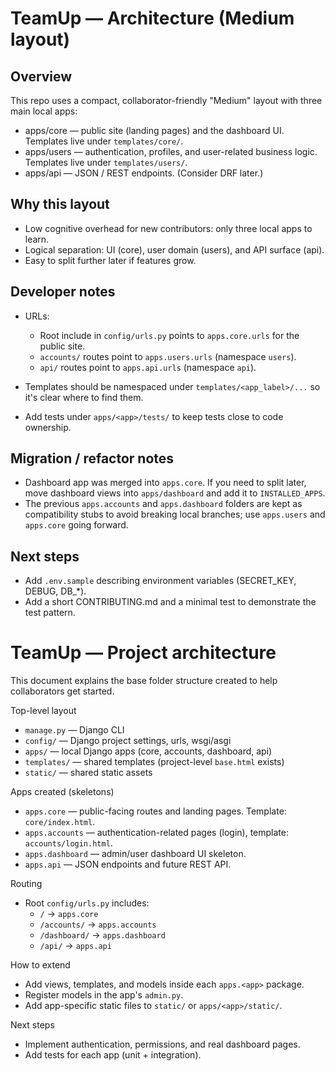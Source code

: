 TeamUp — Architecture (Medium layout)
===================================

Overview
--------
This repo uses a compact, collaborator-friendly "Medium" layout with three main local apps:

- apps/core — public site (landing pages) and the dashboard UI. Templates live under `templates/core/`.
- apps/users — authentication, profiles, and user-related business logic. Templates live under `templates/users/`.
- apps/api  — JSON / REST endpoints. (Consider DRF later.)

Why this layout
----------------
- Low cognitive overhead for new contributors: only three local apps to learn.
- Logical separation: UI (core), user domain (users), and API surface (api).
- Easy to split further later if features grow.

Developer notes
---------------
- URLs:
  - Root include in `config/urls.py` points to `apps.core.urls` for the public site.
  - `accounts/` routes point to `apps.users.urls` (namespace `users`).
  - `api/` routes point to `apps.api.urls` (namespace `api`).

- Templates should be namespaced under `templates/<app_label>/...` so it's clear where to find them.
- Add tests under `apps/<app>/tests/` to keep tests close to code ownership.

Migration / refactor notes
-------------------------
- Dashboard app was merged into `apps.core`. If you need to split later, move dashboard views into `apps/dashboard` and add it to `INSTALLED_APPS`.
- The previous `apps.accounts` and `apps.dashboard` folders are kept as compatibility stubs to avoid breaking local branches; use `apps.users` and `apps.core` going forward.

Next steps
----------
- Add `.env.sample` describing environment variables (SECRET_KEY, DEBUG, DB_*).
- Add a short CONTRIBUTING.md and a minimal test to demonstrate the test pattern.
# TeamUp — Project architecture

This document explains the base folder structure created to help collaborators get started.

Top-level layout
- `manage.py` — Django CLI
- `config/` — Django project settings, urls, wsgi/asgi
- `apps/` — local Django apps (core, accounts, dashboard, api)
- `templates/` — shared templates (project-level `base.html` exists)
- `static/` — shared static assets

Apps created (skeletons)
- `apps.core` — public-facing routes and landing pages. Template: `core/index.html`.
- `apps.accounts` — authentication-related pages (login), template: `accounts/login.html`.
- `apps.dashboard` — admin/user dashboard UI skeleton.
- `apps.api` — JSON endpoints and future REST API.

Routing
- Root `config/urls.py` includes:
  - `/` -> `apps.core`
  - `/accounts/` -> `apps.accounts`
  - `/dashboard/` -> `apps.dashboard`
  - `/api/` -> `apps.api`

How to extend
- Add views, templates, and models inside each `apps.<app>` package.
- Register models in the app's `admin.py`.
- Add app-specific static files to `static/` or `apps/<app>/static/`.

Next steps
- Implement authentication, permissions, and real dashboard pages.
- Add tests for each app (unit + integration).
